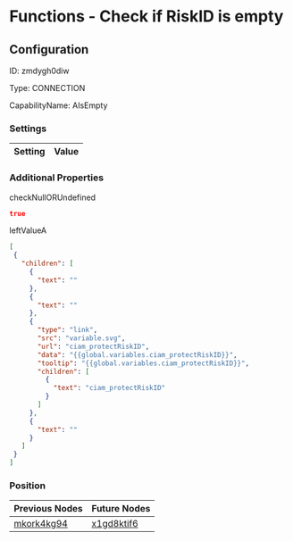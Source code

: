 # Functions - Check if RiskID is empty
## Configuration
ID:  zmdygh0diw

Type: CONNECTION 

CapabilityName: AIsEmpty

### Settings
| Setting | Value  |
| :------------------------ | ---------------------------------------- |
 




### Additional Properties
checkNullORUndefined
 ```json 
true
```


leftValueA
 ```json 
[
  {
    "children": [
      {
        "text": ""
      },
      {
        "text": ""
      },
      {
        "type": "link",
        "src": "variable.svg",
        "url": "ciam_protectRiskID",
        "data": "{{global.variables.ciam_protectRiskID}}",
        "tooltip": "{{global.variables.ciam_protectRiskID}}",
        "children": [
          {
            "text": "ciam_protectRiskID"
          }
        ]
      },
      {
        "text": ""
      }
    ]
  }
]
```




### Position
| Previous Nodes | Future Nodes |
| :------------- | ------------ |
| [mkork4kg94](./mkork4kg94.md) | [x1gd8ktif6](./x1gd8ktif6.md) |